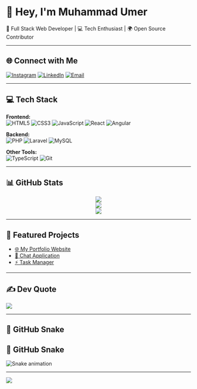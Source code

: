 # 👋 Hey, I'm Muhammad Umer  
🚀 Full Stack Web Developer | 💻 Tech Enthusiast | 🌍 Open Source Contributor  

---

## 🌐 Connect with Me  
[![Instagram](https://img.shields.io/badge/Instagram-%23E4405F.svg?logo=Instagram&logoColor=white)](https://instagram.com/iam_umer01) 
[![LinkedIn](https://img.shields.io/badge/LinkedIn-%230077B5.svg?logo=linkedin&logoColor=white)](https://www.linkedin.com/in/umer-nadeem-ba4786341/) 
[![Email](https://img.shields.io/badge/Email-D14836?logo=gmail&logoColor=white)](mailto:itsumernadeem@gmail.com)  

---

## 💻 Tech Stack  

**Frontend:**  
![HTML5](https://img.shields.io/badge/html5-%23E34F26.svg?style=for-the-badge&logo=html5&logoColor=white) 
![CSS3](https://img.shields.io/badge/css3-%231572B6.svg?style=for-the-badge&logo=css3&logoColor=white) 
![JavaScript](https://img.shields.io/badge/javascript-%23323330.svg?style=for-the-badge&logo=javascript&logoColor=%23F7DF1E) 
![React](https://img.shields.io/badge/react-%2320232a.svg?style=for-the-badge&logo=react&logoColor=%2361DAFB) 
![Angular](https://img.shields.io/badge/angular-%23DD0031.svg?style=for-the-badge&logo=angular&logoColor=white)  

**Backend:**  
![PHP](https://img.shields.io/badge/php-%23777BB4.svg?style=for-the-badge&logo=php&logoColor=white) 
![Laravel](https://img.shields.io/badge/laravel-%23FF2D20.svg?style=for-the-badge&logo=laravel&logoColor=white) 
![MySQL](https://img.shields.io/badge/mysql-4479A1.svg?style=for-the-badge&logo=mysql&logoColor=white)  

**Other Tools:**  
![TypeScript](https://img.shields.io/badge/typescript-%23007ACC.svg?style=for-the-badge&logo=typescript&logoColor=white) 
![Git](https://img.shields.io/badge/git-%23F05033.svg?style=for-the-badge&logo=git&logoColor=white)  

---

## 📊 GitHub Stats  

<div align="center">
  
![](https://github-readme-stats.vercel.app/api?username=umernadim&theme=radical&hide_border=false&include_all_commits=true&count_private=true)  
![](https://github-readme-streak-stats.herokuapp.com/?user=umernadim&theme=radical&hide_border=false)  
![](https://github-readme-stats.vercel.app/api/top-langs/?username=umernadim&theme=radical&hide_border=false&layout=compact)  

</div>

---

## 🚀 Featured Projects  
- [🌐 My Portfolio Website](https://github.com/umernadim/portfolio)  
- [💬 Chat Application](https://github.com/umernadim/chat-app)  
- [⚡ Task Manager](https://github.com/umernadim/task-manager)  

---

## ✍️ Dev Quote  
![](https://quotes-github-readme.vercel.app/api?type=horizontal&theme=radical)  

---

## 🐍 GitHub Snake  
## 🐍 GitHub Snake  
![Snake animation](https://raw.githubusercontent.com/umernadim/umernadim/output/github-contribution-grid-snake.svg)    

---

[![](https://visitcount.itsvg.in/api?id=umernadim&icon=4&color=0)](https://visitcount.itsvg.in)  


